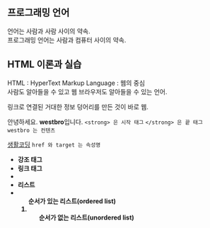 ## 프로그래밍 언어

언어는 사람과 사람 사이의 약속.  
프로그래밍 언어는 사람과 컴퓨터 사이의 약속.  


## HTML 이론과 실습

HTML : HyperText Markup Language : 웹의 중심  
사람도 알아들을 수 있고 웹 브라우저도 알아들을 수 있는 언어.  

링크로 연결된 거대한 정보 덩어리를 만든 것이 바로 웹.  

안녕하세요. <strong>westbro</strong>입니다.
`<strong> 은 시작 태그`
`</strong> 은 끝 태그`  
`westbro 는 컨텐츠`  

<a href="http://opentutorials.org/" target="">생활코딩</a>
`href 와 target 는 속성명`

- <strong> 강조 태그
- <a> 링크 태그
- <li> 리스트
- <ol> 순서가 있는 리스트(ordered list)
- <ul> 순서가 없는 리스트(unordered list)
